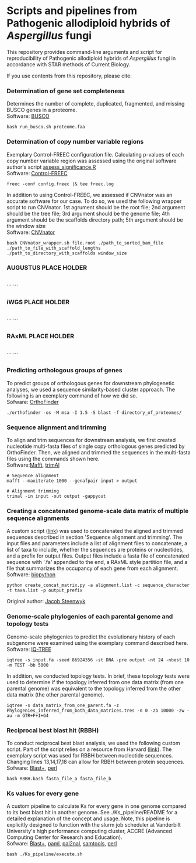# Scripts and pipelines from Pathogenic allodiploid hybrids of <i>Aspergillus</i> fungi

This repository provides command-line arguments and script for reproducibility of Pathogenic allodiploid hybrids of <i>Aspergillus</i> fungi in accordance with STAR methods of Current Biology.

If you use contents from this repository, please cite:


### Determination of gene set completeness
Determines the number of complete, duplicated, fragmented, and missing BUSCO genes in a proteome.<br />
Software: [BUSCO](https://busco.ezlab.org/)<br />
```
bash run_busco.sh proteome.faa
```


### Determination of copy number variable regions
Exemplary Control-FREEC configuration file. Calculating p-values of each copy number variable region was assessed using the original software author's script [assess_significance.R](http://boevalab.inf.ethz.ch/FREEC/)<br />
Software: [Control-FREEC](http://boevalab.inf.ethz.ch/FREEC/)<br />
```
freec -conf config.freec |& tee freec.log
```

In addition to using Control-FREEC, we assessed if CNVnator was an accurate software for our case. To do so, we used the following wrapper script to run CNVnator. 1st agrument should be the root file; 2nd argument should be the tree file; 3rd argument should be the genome file; 4th argument should be the scaffolds directory path; 5th argument should be the window size<br />
Software: [CNVnator](https://github.com/abyzovlab/CNVnator)<br />
```
bash CNVnator_wrapper.sh file.root ./path_to_sorted_bam_file ./path_to_file_with_scaffold_lengths ./path_to_directory_with_scaffolds window_size
```


### AUGUSTUS PLACE HOLDER 
<br />
```
```


### iWGS PLACE HOLDER 
<br />
```
```


### RAxML PLACE HOLDER 
<br />
```
```

### Predicting orthologous groups of genes
To predict groups of orthologous genes for downstream phylogenetic analyses, we used a sequence similarity-based cluster approach. The following is an exemplary command of how we did so.<br />
Sofware: [OrthoFinder](https://github.com/davidemms/OrthoFinder/releases)<br />
```
./orthofinder -os -M msa -I 1.5 -S blast -f directory_of_proteomes/
```


### Sequence alignment and trimming
To align and trim sequences for downstream analysis, we first created nucleotide multi-fasta files of single copy orthologous genes predicted by OrthoFinder. Then, we aligned and trimmed the sequences in the multi-fasta files using the commands shown here.<br />
Software:[Mafft](https://mafft.cbrc.jp/alignment/software/), [trimAl](http://trimal.cgenomics.org/)<br />
```
# Sequence alignment
mafft --maxiterate 1000 --genafpair input > output 

# Alignment trimming
trimal -in input -out output -gappyout
```


### Creating a concatenated genome-scale data matrix of multiple sequence alignments
A custom script ([link](https://raw.githubusercontent.com/JLSteenwyk/Phylogenetic_scripts/master/create_concat_matrix.py)) was used to concatenated the aligned and trimmed sequences described in section 'Sequence alignment and trimming'. The input files and parameters include a list of alignment files to concatenate, a list of taxa to include, whether the sequences are proteins or nucleotides, and a prefix for output files. Output files include a fasta file of concatenated sequence with '.fa' appended to the end, a RAxML style partition file, and a file that summarizes the occupancy of each gene from each alignment. 
Software: [biopython](https://biopython.org/)
```
python create_concat_matrix.py -a alignment.list -c sequence_character -t taxa.list -p output_prefix
```
Original author: [Jacob Steenwyk](https://jlsteenwyk.github.io/)


### Genome-scale phylogenies of each parental genome and topology tests
Genome-scale phylogenies to predict the evolutionary history of each subgenome were examined using the exemplary command described here.<br />
Software: [IQ-TREE](http://www.iqtree.org/)<br />
```
iqtree -s input.fa -seed 86924356 -st DNA -pre output -nt 24 -nbest 10 -m TEST -bb 5000
```
In addition, we conducted topology tests. In brief, these topology tests were used to determine if the topology inferred from one data matrix (from one parental genome) was equivalent to the topology inferred from the other data matrix (the other parental genome).
```
iqtree -s data_matrix_from_one_parent.fa -z Phylogenies_inferred_from_both_data_matrices.tres -n 0 -zb 10000 -zw -au -m GTR+F+I+G4
```


### Reciprocal best blast hit (RBBH)
To conduct reciprocal best blast analysis, we used the following custom script. Part of the script relies on a resource from Harvard ([link](http://archive.sysbio.harvard.edu/csb/resources/computational/scriptome/UNIX/Protocols/Sequences.html)). The exemplary script was used for RBBH between nucleotide sequences. Changing lines 13,14,17,18 can allow for RBBH between protein sequences.<br />
Sofware: [Blast+](https://blast.ncbi.nlm.nih.gov/Blast.cgi?PAGE_TYPE=BlastDocs&DOC_TYPE=Download), [perl](https://www.perl.org/)<br />
```
bash RBBH.bash fasta_file_a fasta_file_b
```


### Ks values for every gene
A custom pipeline to calculate Ks for every gene in one genome compared to its best blast hit in another genome. See ./Ks_pipeline/README for a detailed explanation of the concept and usage. Note, this pipeline is explicitly designed to function with the slurm job scheduler at Vanderbilt University's high performance computing cluster, ACCRE (Advanced Computing Center for Research and Education).<br />
Sofware: [Blast+](https://blast.ncbi.nlm.nih.gov/Blast.cgi?PAGE_TYPE=BlastDocs&DOC_TYPE=Download), [paml](http://abacus.gene.ucl.ac.uk/software/paml.html), [pal2nal](https://www.ncbi.nlm.nih.gov/pmc/articles/PMC1538804/), [samtools](http://www.htslib.org/download/), [perl](https://www.perl.org/)<br />
```
bash ./Ks_pipeline/execute.sh
```




